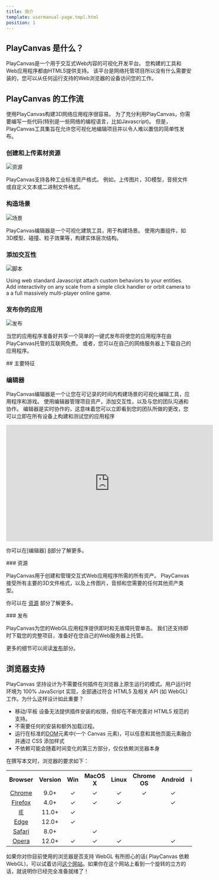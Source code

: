 ```yaml
---
title: 简介
template: usermanual-page.tmpl.html
position: 1
---
```


## PlayCanvas 是什么？

PlayCanvas是一个用于交互式Web内容的可视化开发平台。 您构建的工具和Web应用程序都由HTML5提供支持。 该平台是网络托管项目所以没有什么需要安装的，您可以从任何运行支持的Web浏览器的设备访问您的工作。

## PlayCanvas 的工作流

使用PlayCanvas构建3D网络应用程序很容易。 为了充分利用PlayCanvas，你需要编写一些代码(特别是一些网络的编程语言，比如Javascript)。 但是，PlayCanvas工具集旨在允许您可视化地编辑项目并以令人难以置信的简单性发布。

### 创建和上传素材资源

![资源][4]

PlayCanvas支持各种工业标准资产格式。 例如，上传图片，3D模型，音频文件或自定义文本或二进制文件格式。

### 构造场景

![场景][5]

PlayCanvas编辑器是一个可视化建筑工具，用于构建场景。 使用内置组件，如3D模型、碰撞、粒子效果等，构建实体层次结构。

### 添加交互性

![脚本][6]

Using web standard Javascript attach custom behaviors to your entities. Add interactivity on any scale from a simple click handler or orbit camera to a a full massively multi-player online game.

### 发布你的应用

![发布][7]

当您的应用程序准备好共享一个简单的一键式发布将使您的应用程序在由PlayCanvas托管的互联网免费。 或者，您可以在自己的网络服务器上下载自己的应用程序。

## 主要特征

### 编辑器

PlayCanvas编辑器是一个让您在可记录的时间内构建场景的可视化编辑工具，应用程序和游戏。 使用编辑器管理项目资产，添加交互性，以及与您的团队沟通和协作。 编辑器是实时协作的，这意味着您可以立即看到您的团队所做的更改，您可以立即在所有设备上构建和测试您的应用程序

<iframe width="560" height="315" src="https://www.youtube.com/embed/PS4oMLPyYfI" frameborder="0" allowfullscreen></iframe>

你可以在[编辑器] [8]部分了解更多。

### 资源

PlayCanvas用于创建和管理交互式Web应用程序所需的所有资产。 PlayCanvas接受所有主要的3D文件格式，以及上传图片，音频和您需要的任何其他资产类型。

你可以在 [资源][9] 部分了解更多。

### 发布

PlayCanvas为您的WebGL应用程序提供即时和无故障托管单击。 我们还支持即时下载您的完整项目，准备好在您自己的Web服务器上托管。

更多的细节可以阅读[发布][1]部分。

## 浏览器支持

PlayCanvas 坚持设计为不需要任何插件在浏览器上原生运行的模式。用户运行时环境为 100% JavaScript 实现，全部通过符合 HTML5 及相关 API (如 WebGL)工作。为什么这样设计如此重要？

* 移动/平板 设备无法提供插件安装的权限，但却在不断完善对 HTML5 规范的支持。
* 不需要任何的安装和额外加载过程。
* 运行在标准的[DOM][2]元素中(一个 Canvas 元素)，可以任意和其他页面元素融合并通过 CSS 添加样式
* 不依赖可能会随着时间变化的第三方部分，仅仅依赖浏览器本身

在撰写本文时，浏览器的要求如下：

<table class="table table-striped table-bordered">
    <tr><th>Browser</th><th>Version</th><th>Win</th><th>MacOS X</th><th>Linux</th><th>Chrome OS</th><th>Android</th><th>iOS</th></tr>
    <tr><td style="text-align:center"><a href="https://www.google.com/chrome/">Chrome</a></td><td style="text-align:center">9.0+</td>
        <td style="text-align:center">&#x2713;</td><td style="text-align:center">&#x2713;</td><td style="text-align:center">&#x2713;</td><td style="text-align:center">&#x2713;</td><td style="text-align:center">&#x2713;</td><td style="text-align:center">&#x2713;</td>
    </tr>
    <tr><td style="text-align:center"><a href="https://www.mozilla.org/firefox/">Firefox</a></td><td style="text-align:center">4.0+</td>
        <td style="text-align:center">&#x2713;</td><td style="text-align:center">&#x2713;</td><td style="text-align:center">&#x2713;</td><td style="text-align:center"></td><td style="text-align:center">&#x2713;</td><td style="text-align:center">&#x2713;</td>
    </tr>
    <tr><td style="text-align:center"><a href="https://www.microsoft.com/en-us/download/internet-explorer.aspx">IE</a></td><td style="text-align:center">11.0+</td>
        <td style="text-align:center">&#x2713;</td><td style="text-align:center"></td><td style="text-align:center"></td><td style="text-align:center"></td><td style="text-align:center"></td><td style="text-align:center"></td>
    </tr>
    <tr><td style="text-align:center"><a href="https://www.microsoft.com/edge">Edge</a></td><td style="text-align:center">12.0+</td>
        <td style="text-align:center">&#x2713;</td><td style="text-align:center"></td><td style="text-align:center"></td><td style="text-align:center"></td><td style="text-align:center"></td><td style="text-align:center"></td>
    </tr>
    <tr><td style="text-align:center"><a href="https://www.apple.com/safari/">Safari</a></td><td style="text-align:center">8.0+</td>
        <td style="text-align:center"></td><td style="text-align:center">&#x2713;</td><td style="text-align:center"></td><td style="text-align:center"></td><td style="text-align:center"></td><td style="text-align:center">&#x2713;</td>
    </tr>
    <tr><td style="text-align:center"><a href="https://www.opera.com/">Opera</a></td><td style="text-align:center">12.0+</td>
        <td style="text-align:center">&#x2713;</td><td style="text-align:center">&#x2713;</td><td style="text-align:center">&#x2713;</td><td style="text-align:center"></td><td style="text-align:center">&#x2713;</td><td style="text-align:center"></td>
    </tr>
</table>

如果你对你目前使用的浏览器是否支持 WebGL 有所担心的话( PlayCanvas 依赖 WebGL)，可以试着访问[这个网站][3]。如果你在这个网站上看到一个旋转的立方的话，就说明你已经完全准备就绪了！

[1]: /user-manual/publishing
[2]: /user-manual/glossary/#dom
[3]: http://get.webgl.org/
[4]: /images/user-manual/introduction-assets.jpg
[5]: /images/user-manual/introduction-scene.jpg
[6]: /images/user-manual/introduction-script.jpg
[7]: /images/user-manual/introduction-published.jpg
[8]: /user-manual/designer
[9]: /user-manual/assets

